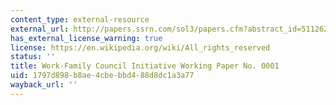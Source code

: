 ```yaml
---
content_type: external-resource
external_url: http://papers.ssrn.com/sol3/papers.cfm?abstract_id=511262
has_external_license_warning: true
license: https://en.wikipedia.org/wiki/All_rights_reserved
status: ''
title: Work-Family Council Initiative Working Paper No. 0001
uid: 1797d898-b8ae-4cbe-bbd4-88d8dc1a3a77
wayback_url: ''
---
```

